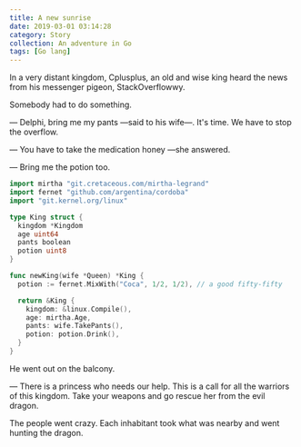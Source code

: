 ```yaml
---
title: A new sunrise
date: 2019-03-01 03:14:28
category: Story
collection: An adventure in Go
tags: [Go lang]
---
```


In a very distant kingdom, Cplusplus, an old and wise king heard the news from
his messenger pigeon, StackOverflowwy.

Somebody had to do something.

— Delphi, bring me my pants —said to his wife—. It's time. We have to stop the overflow.

— You have to take the medication honey —she answered.

— Bring me the potion too.

```go
import mirtha "git.cretaceous.com/mirtha-legrand" 
import fernet "github.com/argentina/cordoba"
import "git.kernel.org/linux"

type King struct {
  kingdom *Kingdom
  age uint64
  pants boolean
  potion uint8
}

func newKing(wife *Queen) *King {
  potion := fernet.MixWith("Coca", 1/2, 1/2), // a good fifty-fifty

  return &King {
    kingdom: &linux.Compile(),
    age: mirtha.Age,
    pants: wife.TakePants(),
    potion: potion.Drink(),
  }
}
```

He went out on the balcony.

— There is a princess who needs our help. This is a call for all the warriors of
this kingdom. Take your weapons and go rescue her from the evil dragon.

The people went crazy. Each inhabitant took what was nearby and went hunting the
dragon.

